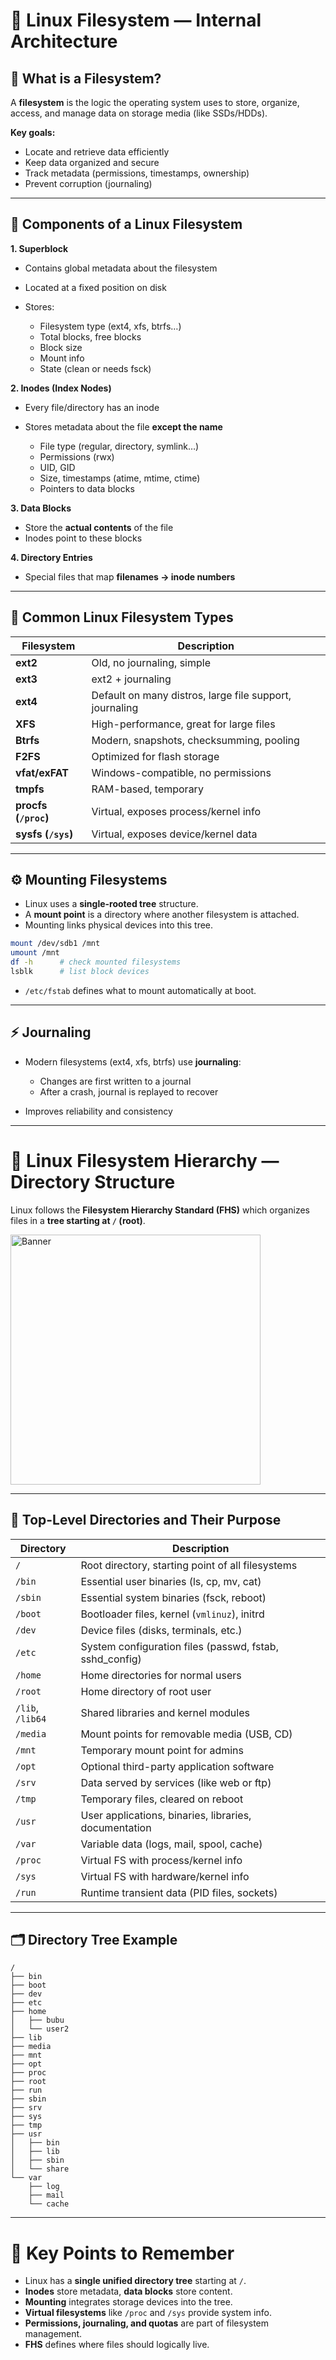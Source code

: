 
# 🧠 Linux Filesystem — Internal Architecture

## 📌 What is a Filesystem?

A **filesystem** is the logic the operating system uses to store, organize, access, and manage data on storage media (like SSDs/HDDs).

**Key goals:**

* Locate and retrieve data efficiently
* Keep data organized and secure
* Track metadata (permissions, timestamps, ownership)
* Prevent corruption (journaling)

---

## 🧩 Components of a Linux Filesystem

**1. Superblock**

* Contains global metadata about the filesystem
* Located at a fixed position on disk
* Stores:

  * Filesystem type (ext4, xfs, btrfs…)
  * Total blocks, free blocks
  * Block size
  * Mount info
  * State (clean or needs fsck)

**2. Inodes (Index Nodes)**

* Every file/directory has an inode
* Stores metadata about the file **except the name**

  * File type (regular, directory, symlink…)
  * Permissions (rwx)
  * UID, GID
  * Size, timestamps (atime, mtime, ctime)
  * Pointers to data blocks

**3. Data Blocks**

* Store the **actual contents** of the file
* Inodes point to these blocks

**4. Directory Entries**

* Special files that map **filenames → inode numbers**

---

## 💽 Common Linux Filesystem Types

| Filesystem           | Description                                             |
| -------------------- | ------------------------------------------------------- |
| **ext2**             | Old, no journaling, simple                              |
| **ext3**             | ext2 + journaling                                       |
| **ext4**             | Default on many distros, large file support, journaling |
| **XFS**              | High-performance, great for large files                 |
| **Btrfs**            | Modern, snapshots, checksumming, pooling                |
| **F2FS**             | Optimized for flash storage                             |
| **vfat/exFAT**       | Windows-compatible, no permissions                      |
| **tmpfs**            | RAM-based, temporary                                    |
| **procfs (`/proc`)** | Virtual, exposes process/kernel info                    |
| **sysfs (`/sys`)**   | Virtual, exposes device/kernel data                     |

---

## ⚙️ Mounting Filesystems

* Linux uses a **single-rooted tree** structure.
* A **mount point** is a directory where another filesystem is attached.
* Mounting links physical devices into this tree.

```bash
mount /dev/sdb1 /mnt
umount /mnt
df -h      # check mounted filesystems
lsblk      # list block devices
```

* `/etc/fstab` defines what to mount automatically at boot.

---

## ⚡ Journaling

* Modern filesystems (ext4, xfs, btrfs) use **journaling**:

  * Changes are first written to a journal
  * After a crash, journal is replayed to recover
* Improves reliability and consistency

---

# 🌳 Linux Filesystem Hierarchy — Directory Structure

Linux follows the **Filesystem Hierarchy Standard (FHS)** which organizes files in a **tree starting at `/` (root)**.


<img src="https://github.com/bhuvan-raj/Linux-Zero-to-Hero/blob/main/assets/fs.png" alt="Banner" length="800" width="400" />

---

## 📁 Top-Level Directories and Their Purpose

| Directory        | Description                                              |
| ---------------- | -------------------------------------------------------- |
| `/`              | Root directory, starting point of all filesystems        |
| `/bin`           | Essential user binaries (ls, cp, mv, cat)                |
| `/sbin`          | Essential system binaries (fsck, reboot)                 |
| `/boot`          | Bootloader files, kernel (`vmlinuz`), initrd             |
| `/dev`           | Device files (disks, terminals, etc.)                    |
| `/etc`           | System configuration files (passwd, fstab, sshd\_config) |
| `/home`          | Home directories for normal users                        |
| `/root`          | Home directory of root user                              |
| `/lib`, `/lib64` | Shared libraries and kernel modules                      |
| `/media`         | Mount points for removable media (USB, CD)               |
| `/mnt`           | Temporary mount point for admins                         |
| `/opt`           | Optional third-party application software                |
| `/srv`           | Data served by services (like web or ftp)                |
| `/tmp`           | Temporary files, cleared on reboot                       |
| `/usr`           | User applications, binaries, libraries, documentation    |
| `/var`           | Variable data (logs, mail, spool, cache)                 |
| `/proc`          | Virtual FS with process/kernel info                      |
| `/sys`           | Virtual FS with hardware/kernel info                     |
| `/run`           | Runtime transient data (PID files, sockets)              |

---

## 🗂️ Directory Tree Example

```plaintext
/
├── bin
├── boot
├── dev
├── etc
├── home
│   ├── bubu
│   └── user2
├── lib
├── media
├── mnt
├── opt
├── proc
├── root
├── run
├── sbin
├── srv
├── sys
├── tmp
├── usr
│   ├── bin
│   ├── lib
│   ├── sbin
│   └── share
└── var
    ├── log
    ├── mail
    └── cache
```

---

# 📌 Key Points to Remember

* Linux has a **single unified directory tree** starting at `/`.
* **Inodes** store metadata, **data blocks** store content.
* **Mounting** integrates storage devices into the tree.
* **Virtual filesystems** like `/proc` and `/sys` provide system info.
* **Permissions, journaling, and quotas** are part of filesystem management.
* **FHS** defines where files should logically live.

